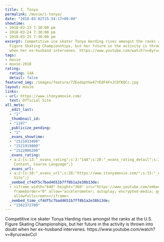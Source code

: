 ```yaml
---
title: I, Tonya
permalink: /movie/i-tonya/
date: "2018-03-02T15:34:17+00:00"
showtime:
- 2018-03-23 7:30:00 pm
- 2018-03-24 7:30:00 pm
- 2018-03-25 7:30:00 pm
excerpt: Competitive ice skater Tonya Harding rises amongst the ranks at the U.S.
  Figure Skating Championships, but her future in the activity is thrown into doubt
  when her ex-husband intervenes. https://www.youtube.com/watch?v=8yrucwaxCcI
tags:
- movie
- movie-2018
rating:
  rating: 14A
  detail: false
featured_img: /images/feature/7ZEodaptUw47YEdF4FnJC8fKQCc.jpg
layout: movie
links:
- url: https://www.itonyamovie.com/
  text: Official Site
all_meta:
  _edit_last:
  - "1"
  _thumbnail_id:
  - "1187"
  _publicize_pending:
  - "1"
  _evans_showtime:
  - "1521833400"
  - "1521919800"
  - "1522006200"
  _evans_rating:
  - a:2:{s:13:"_evans_rating";s:3:"14A";s:20:"_evans_rating_detail";s:35:"Disturbing
    Content, Coarse Language";}
  _evans_url:
  - a:2:{s:10:"_evans_url";s:28:"https://www.itonyamovie.com/";s:15:"_evans_url_name";s:13:"Official
    Site";}
  _oembed_cf4df5c7bad4651b7ff8b1a2e38b13de:
  - <iframe width="640" height="360" src="https://www.youtube.com/embed/8yrucwaxCcI?feature=oembed"
    frameborder="0" allow="accelerometer; autoplay; encrypted-media; gyroscope; picture-in-picture"
    allowfullscreen></iframe>
  _oembed_time_cf4df5c7bad4651b7ff8b1a2e38b13de:
  - "1562372700"
---
```


<div class="overview" dir="auto">Competitive ice skater Tonya Harding rises amongst the ranks at the U.S. Figure Skating Championships, but her future in the activity is thrown into doubt when her ex-husband intervenes. https://www.youtube.com/watch?v=8yrucwaxCcI </div>